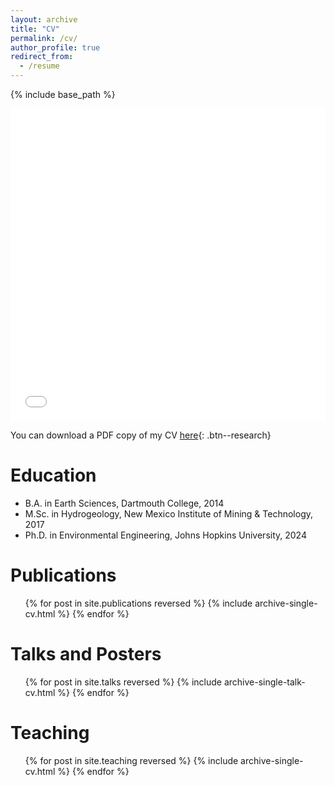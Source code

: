 ```yaml
---
layout: archive
title: "CV"
permalink: /cv/
author_profile: true
redirect_from:
  - /resume
---
```


{% include base_path %}


<iframe src="/files/pdf/john_ortiz_cv.pdf" width="100%" height="500" frameborder="no" border="0" marginwidth="0" marginheight="0"></iframe>

You can download a PDF copy of my CV [here](/files/pdf/john_ortiz_cv.pdf){: .btn--research}

Education
======
* B.A. in Earth Sciences, Dartmouth College, 2014
* M.Sc. in Hydrogeology, New Mexico Institute of Mining & Technology, 2017 
* Ph.D. in Environmental Engineering, Johns Hopkins University, 2024

<!-- Work experience -->
<!-- ====== -->
<!-- * Summer 2015: Research Assistant -->
  <!-- * Github University -->
  <!-- * Duties included: Tagging issues -->
  <!-- * Supervisor: Professor Git -->
<!--  -->
<!-- * Fall 2015: Research Assistant -->
  <!-- * Github University -->
  <!-- * Duties included: Merging pull requests -->
  <!-- * Supervisor: Professor Hub -->
  <!--  -->
<!-- Skills -->
<!-- ====== -->
<!-- * Skill 1 -->
<!-- * Skill 2 -->
  <!-- * Sub-skill 2.1 -->
  <!-- * Sub-skill 2.2 -->
  <!-- * Sub-skill 2.3 -->
<!-- * Skill 3 -->

Publications
======
  <ul>{% for post in site.publications reversed %}
    {% include archive-single-cv.html %}
  {% endfor %}</ul>
  
Talks and Posters 
=================
  <ul>{% for post in site.talks reversed %}
    {% include archive-single-talk-cv.html %}
  {% endfor %}</ul>
  
Teaching
======
  <ul>{% for post in site.teaching reversed %}
    {% include archive-single-cv.html %}
  {% endfor %}</ul>
  
<!-- Service and leadership -->
<!-- ====== -->
<!-- * Currently signed in to 43 different slack teams -->
